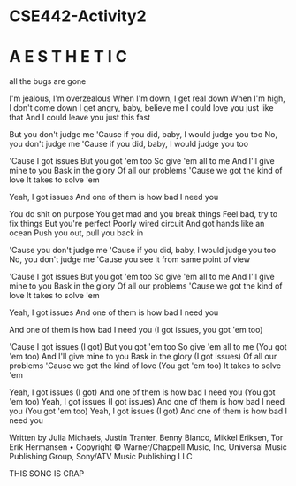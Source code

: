 # CSE442-Activity2

# A E S T H E T I C

all the bugs are gone


I'm jealous, I'm overzealous
When I'm down, I get real down
When I'm high, I don't come down
I get angry, baby, believe me
I could love you just like that
And I could leave you just this fast

But you don't judge me
'Cause if you did, baby, I would judge you too
No, you don't judge me
'Cause if you did, baby, I would judge you too

'Cause I got issues
But you got 'em too
So give 'em all to me
And I'll give mine to you
Bask in the glory
Of all our problems
'Cause we got the kind of love
It takes to solve 'em

Yeah, I got issues
And one of them is how bad I need you

You do shit on purpose
You get mad and you break things
Feel bad, try to fix things
But you're perfect
Poorly wired circuit
And got hands like an ocean
Push you out, pull you back in

'Cause you don't judge me
'Cause if you did, baby, I would judge you too
No, you don't judge me
'Cause you see it from same point of view

'Cause I got issues
But you got 'em too
So give 'em all to me
And I'll give mine to you
Bask in the glory
Of all our problems
'Cause we got the kind of love
It takes to solve 'em

Yeah, I got issues
And one of them is how bad I need you

And one of them is how bad I need you
(I got issues, you got 'em too)

'Cause I got issues
(I got)
But you got 'em too
So give 'em all to me
(You got 'em too)
And I'll give mine to you
Bask in the glory
(I got issues)
Of all our problems
'Cause we got the kind of love
(You got 'em too)
It takes to solve 'em

Yeah, I got issues (I got)
And one of them is how bad I need you (You got 'em too)
Yeah, I got issues (I got issues)
And one of them is how bad I need you (You got 'em too)
Yeah, I got issues (I got)
And one of them is how bad I need you

Written by Julia Michaels, Justin Tranter, Benny Blanco, Mikkel Eriksen, Tor Erik Hermansen • Copyright © Warner/Chappell Music, Inc, Universal Music Publishing Group, Sony/ATV Music Publishing LLC




THIS SONG IS CRAP


